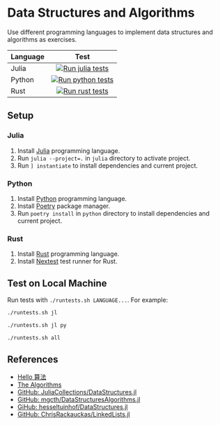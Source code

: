 # Data Structures and Algorithms
Use different programming languages ​​to implement data structures and algorithms as exercises.

| Language | Test |
|:--------|:------:|
|Julia|[![Run julia tests](https://github.com/yezhengkai/data-structures-and-algorithms/actions/workflows/run_julia_tests.yml/badge.svg)](https://github.com/yezhengkai/data-structures-and-algorithms/actions/workflows/run_julia_tests.yml)|
|Python|[![Run python tests](https://github.com/yezhengkai/data-structures-and-algorithms/actions/workflows/run_python_tests.yml/badge.svg)](https://github.com/yezhengkai/data-structures-and-algorithms/actions/workflows/run_python_tests.yml)|
|Rust|[![Run rust tests](https://github.com/yezhengkai/data-structures-and-algorithms/actions/workflows/run_rust_tests.yml/badge.svg)](https://github.com/yezhengkai/data-structures-and-algorithms/actions/workflows/run_rust_tests.yml)|

## Setup
### Julia
1. Install [Julia](https://julialang.org/) programming language.
1. Run `julia --project=.` in `julia` directory to activate project.
1. Run `] instantiate` to install dependencies and current project.

### Python
1. Install [Python](https://www.python.org/) programming language.
1. Install [Poetry](https://python-poetry.org/) package manager.
1. Run `poetry install` in `python` directory to install dependencies and current project.

### Rust
1. Install [Rust](https://www.rust-lang.org/) programming language.
1. Install [Nextest](https://github.com/nextest-rs/nextest) test runner for Rust.

## Test on Local Machine
Run tests with `./runtests.sh LANGUAGE...`.
For example:
```bash
./runtests.sh jl
```
```bash
./runtests.sh jl py
```
```bash
./runtests.sh all
```

## References
- [Hello 算法](https://www.hello-algo.com/)
- [The Algorithms](https://the-algorithms.com/)
- [GitHub: JuliaCollections/DataStructures.jl](https://github.com/JuliaCollections/DataStructures.jl)
- [GitHub: mgcth/DataStructuresAlgorithms.jl](https://github.com/mgcth/DataStructuresAlgorithms.jl)
- [GiHub: hesseltuinhof/DataStructures.jl](https://github.com/hesseltuinhof/DataStructures.jl)
- [GitHub: ChrisRackauckas/LinkedLists.jl](https://github.com/ChrisRackauckas/LinkedLists.jl)